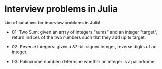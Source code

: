 # Interview problems in Julia

List of solutions for interview problems in Julia!

* 01: Two Sum: given an array of integers "nums" and an integer "target", return indices of the two numbers such that they add up to target.

* 02: Reverse Integers: given a 32-bit signed integer, reverse digits of an integer.

* 03: Palindrome number: determine whether an integer is a palindrome 
